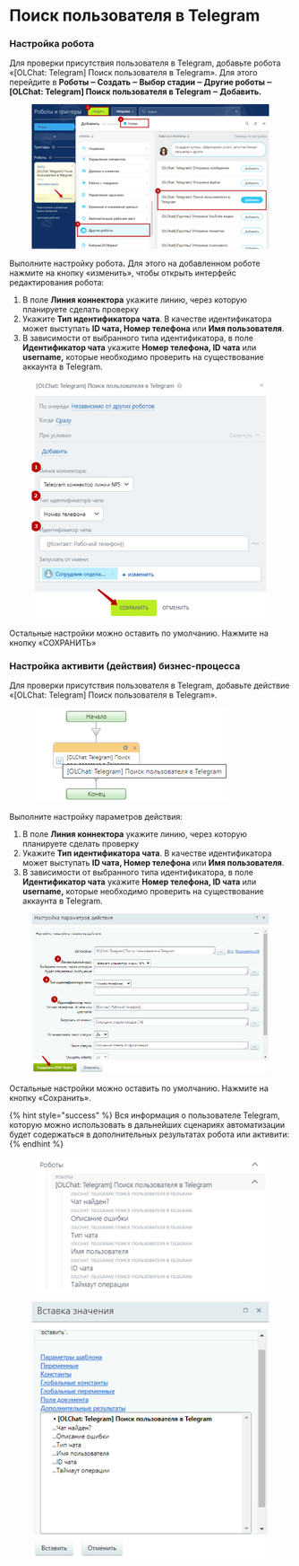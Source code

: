 # Поиск пользователя в Telegram

### Настройка робота

Для проверки присутствия пользователя в Telegram, добавьте робота «\[OLChat: Telegram] Поиск пользователя в Telegram». Для этого перейдите в **Роботы ‒ Создать ‒ Выбор стадии ‒ Другие роботы ‒ \[OLChat: Telegram] Поиск пользователя в Telegram ‒ Добавить.**

<figure><img src="../../.gitbook/assets/image (967).png" alt=""><figcaption></figcaption></figure>

Выполните настройку робот&#x430;**.** Для этого на добавленном роботе нажмите на кнопку «изменить», чтобы открыть интерфейс редактирования робота:

1. В поле **Линия коннектора** укажите линию, через которую планируете сделать проверку
2. Укажите **Тип идентификатора чата**. В качестве идентификатора может выступать **ID чата, Номер телефона** или **Имя пользователя**.
3. В зависимости от выбранного типа идентификатора, в поле **Идентификатор чата** укажите **Номер телефона, ID чата** или **username,** которые необходимо проверить на существование аккаунта в Telegram.

<figure><img src="../../.gitbook/assets/image (968).png" alt=""><figcaption></figcaption></figure>

Остальные настройки можно оставить по умолчанию. Нажмите на кнопку «СОХРАНИТЬ»

### Настройка активити (действия) бизнес-процесса

Для проверки присутствия пользователя в Telegram, добавьте действие «\[OLChat: Telegram] Поиск пользователя в Telegram».&#x20;

<figure><img src="../../.gitbook/assets/image (970).png" alt=""><figcaption></figcaption></figure>

Выполните настройку параметров действия:

1. В поле **Линия коннектора** укажите линию, через которую планируете сделать проверку
2. Укажите **Тип идентификатора чата**. В качестве идентификатора может выступать **ID чата, Номер телефона** или **Имя пользователя**.
3. В зависимости от выбранного типа идентификатора, в поле **Идентификатор чата** укажите **Номер телефона, ID чата** или **username,** которые необходимо проверить на существование аккаунта в Telegram.

<figure><img src="../../.gitbook/assets/image (971).png" alt=""><figcaption></figcaption></figure>

Остальные настройки можно оставить по умолчанию. Нажмите на кнопку «Сохранить».

{% hint style="success" %}
Вся информация о пользователе Telegram, которую можно использовать в дальнейших сценариях автоматизации будет содержаться в дополнительных результатах робота или активити:
{% endhint %}

<figure><img src="../../.gitbook/assets/image (969).png" alt=""><figcaption></figcaption></figure>

<figure><img src="../../.gitbook/assets/image (972).png" alt=""><figcaption></figcaption></figure>
